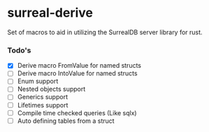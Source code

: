 # surreal-derive

Set of macros to aid in utilizing the SurrealDB server library for rust.

### Todo's
- [x] Derive macro FromValue for named structs
- [ ] Derive macro IntoValue for named structs
- [ ] Enum support
- [ ] Nested objects support
- [ ] Generics support
- [ ] Lifetimes support
- [ ] Compile time checked queries (Like sqlx)
- [ ] Auto defining tables from a struct